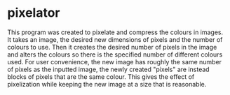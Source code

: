 # pixelator

This program was created to pixelate and compress the colours in images. It takes an image, the desired new dimensions of pixels and the number of colours to use. Then it creates the desired number of pixels in the image and alters the colours so there is the specified number of different colours used. For user convenience, the new image has roughly the same number of pixels as the inputted image, the newly created "pixels" are instead blocks of pixels that are the same colour. This gives the effect of pixelization while keeping the new image at a size that is reasonable. 
